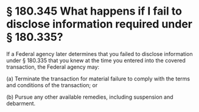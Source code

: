 # § 180.345   What happens if I fail to disclose information required under § 180.335?

If a Federal agency later determines that you failed to disclose information under § 180.335 that you knew at the time you entered into the covered transaction, the Federal agency may:


(a) Terminate the transaction for material failure to comply with the terms and conditions of the transaction; or


(b) Pursue any other available remedies, including suspension and debarment.






